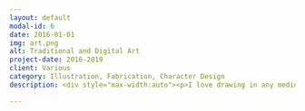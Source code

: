 ```yaml
---
layout: default
modal-id: 6
date: 2016-01-01
img: art.png
alt: Traditional and Digital Art
project-date: 2016-2019
client: Various
category: Illustration, Fabrication, Character Design
description: <div style="max-width:auto"><p>I love drawing in any medium--here are some samples (descriptions below):</p><br /><p align="center"><img src="img\artandillustration\stickermonster.png"><p align="left">Done digitally in Procrate on an iPad Pro with an Apple Pencil, this is my online persona, StickerMonster.</p></p><br /><p align="center"><img src="img\artandillustration\dogfish.png"><p align="left">Created on my iPad Pro with Apple Pencil in Medibang Paint, this is the mascot I designed for Twitch streamer SleepingDogfish.</p></p><br /><p align="center"><img src="img\artandillustration\dnd.png"><p align="left">Using my iPad Pro and Apple Pencil and Procrate, I made these character portraits for my current Dungeons and Dragons campaign that is streamed weekly on Twitch. Pictured are Sparky (me), a kobold tinkerer, and Nightshade Glimmer, a ravenfolk fixer.</p></p><br /><p align="center"><img src="img\artandillustration\gillyscene.png"><p align="left">Painted in fluid acrylic and watercolors, I created this scene with my character Gilly to be featured on a vertical banner for my old illustration business.</p></p><br /><p align="center"><img src="img\artandillustration\process.png"><p align="left">A glimpse into my painting process, top left is a pencil sketch, top right is inking, bottom left has base shadows in fluid acrylics, and bottom right is after finishing it with watercolors.</p></p><br /><p align="center"><img src="img\artandillustration\biggs.png"><p align="left">A character originally designed for my "I've Created a Monster" series, Biggs became a fan favorite, so I rendered him in different styles like this one--done in Medibang Paint on my iPad Pro with Apple Pencil. This design was later turned into a series of acrylic ornaments.</p></p><br /><p align="center"><img src="img\artandillustration\paper.png"><p align="left">On the left is a shadowbox created from paper and painted in watercolor and fluid acrylic. On the right is a fake taxidermy head of Biggs (pictured above), made of paper with foam eyes and backplate.</p></p><br /><p align="center"><img src="img\artandillustration\figuredrawings.png"><p align="left">Both drawn traditionally, the left is a charcoal and pastel rendering of a model from a figure drawing session. To the right is a hand and foot sketched in pencil from a different session.</p></p></div>

---
```


